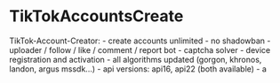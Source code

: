 # TikTokAccountsCreate
TikTok-Account-Creator:  - create accounts unlimited  - no shadowban  - uploader / follow / like / comment / report bot  - captcha solver  - device registration and activation  - all algorithms updated (gorgon, khronos, landon, argus mssdk...)  - api versions: api16, api22 (both available)  - a
